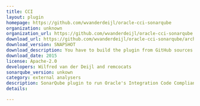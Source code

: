 ```yaml
---
title: CCI
layout: plugin
homepage: https://github.com/wvanderdeijl/oracle-cci-sonarqube
organization: unknown
organization_url: https://github.com/wvanderdeijl/oracle-cci-sonarqube
download_url: https://github.com/wvanderdeijl/oracle-cci-sonarqube/archive/master.zip
download_version: SNAPSHOT
download_description: You have to build the plugin from GitHub sources
download_date: 2015
license: Apache-2.0
developers: Wilfred van der Deijl and remcocats
sonarqube_version: unkown
category: external analysers
description: SonarQube plugin to run Oracle's Integration Code Compliance Inspector (CCI) to audit SOA projects and feed the results to SonarQube
details: 

---
```

